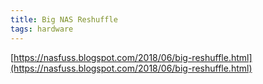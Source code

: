```yaml
---
title: Big NAS Reshuffle
tags: hardware
---
```


[https://nasfuss.blogspot.com/2018/06/big-reshuffle.html](https://nasfuss.blogspot.com/2018/06/big-reshuffle.html)
